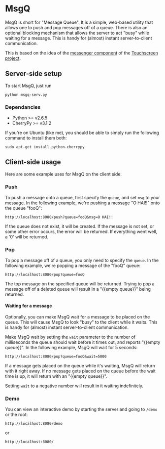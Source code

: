 # MsgQ

MsgQ is short for "Message Queue". It is a simple, web-based utility that allows one to push and pop messages off of a queue. There is also an optional blocking mechanism that allows the server to act "busy" while waiting for a message. This is handy for (almost) instant server-to-client communication.

This is based on the idea of the [messenger component](http://trac.osuosl.org/git/?p=touchscreen.git;a=blob_plain;f=core/messenger.tac;hb=c60491d32feb22ade5aa6abc6bbf925c12c3f427) of the [Touchscreen project](http://trac.osuosl.org/trac/touchscreen).

## Server-side setup

To start MsgQ, just run 

    python msgq-serv.py

### Dependancies

 - Python >= v2.6.5
 - CherryPy >= v3.1.2

If you're on Ubuntu (like me), you should be able to simply run the following command to install them both:

    sudo apt-get install python-cherrypy

## Client-side usage

Here are some example uses for MsgQ on the client side:

### Push

To push a message onto a queue, first specify the `queue`, and set `msg` to your message. In the following example, we're pushing a message "O HAI!!" onto the queue "fooQ":

    http://localhost:8080/push?queue=fooQ&msg=O HAI!!

If the queue does not exist, it will be created. If the message is not set, or some other error occurs, the error will be returned. If everything went well, a '0' will be returned.

### Pop

To pop a message off of a queue, you only need to specify the `queue`. In the following example, we're popping a message of the "fooQ" queue:

    http://localhost:8080/pop?queue=fooQ

The top message on the specified queue will be returned. Trying to pop a message off of a deleted queue will result in a "{{empty queue}}" being returned.

#### Waiting for a message

Optionally, you can make MsgQ wait for a message to be placed on the queue. This will cause MsgQ to look "busy" to the client while it waits. This is handy for (almost) instant server-to-client communication. 

Make MsgQ wait by setting the `wait` parameter to the number of milliseconds the queue should wait before it times out, and reports "{{empty queue}}". In the following example, MsgQ will wait for 5 seconds:

    http://localhost:8080/pop?queue=fooQ&wait=5000

If a message gets placed on the queue while it's waiting, MsgQ will return with it right away. If no message gets placed on the queue before the wait time is up, it will return with an "{{empty queue}}".

Setting `wait` to a negative number will result in it waiting indefinitely.

### Demo

You can view an interactive demo by starting the server and going to `/demo` or the root:

    http://localhost:8080/demo

or

    http://localhost:8080/